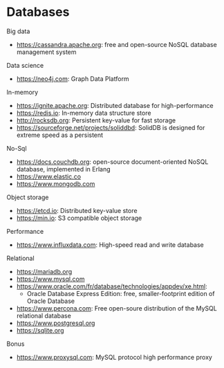 # Databases

Big data
- https://cassandra.apache.org: free and open-source NoSQL database management system

Data science
- https://neo4j.com: Graph Data Platform

In-memory
- https://ignite.apache.org: Distributed database for high-performance
- https://redis.io: In-memory data structure store
- http://rocksdb.org: Persistent key-value for fast storage
- https://sourceforge.net/projects/soliddbd: SolidDB is designed for extreme speed as a persistent

No-Sql
- https://docs.couchdb.org: open-source document-oriented NoSQL database, implemented in Erlang
- https://www.elastic.co
- https://www.mongodb.com

Object storage
* https://etcd.io: Distributed key-value store
* https://min.io: S3 compatible object storage

Performance
* https://www.influxdata.com: High-speed read and write database

Relational
- https://mariadb.org
- https://www.mysql.com
- https://www.oracle.com/fr/database/technologies/appdev/xe.html:
  + Oracle Database Express Edition: free, smaller-footprint edition of Oracle Database 
- https://www.percona.com: Free open-soure distribution of the MySQL relational database
- https://www.postgresql.org
- https://sqlite.org

Bonus  
- https://www.proxysql.com: MySQL protocol high performance proxy
